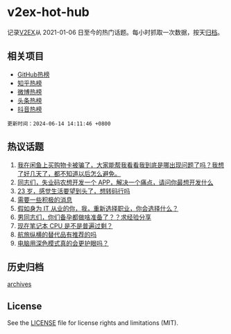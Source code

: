 # v2ex-hot-hub

 记录[V2EX](https://www.v2ex.com/)从 2021-01-06 日至今的热门话题。每小时抓取一次数据，按天[归档](archives)。
 
 ## 相关项目

- [GitHub热榜](https://github.com/lonnyzhang423/github-hot-hub)
- [知乎热榜](https://github.com/lonnyzhang423/zhihu-hot-hub)
- [微博热榜](https://github.com/lonnyzhang423/weibo-hot-hub)
- [头条热榜](https://github.com/lonnyzhang423/toutiao-hot-hub)
- [抖音热榜](https://github.com/lonnyzhang423/douyin-hot-hub)


 `更新时间：2024-06-14 14:11:46 +0800`

## 热议话题

1. [我在闲鱼上买购物卡被骗了，大家能帮我看看我到底是哪出现问题了吗？我想了好几天了，都不知道以后怎么避免。](https://www.v2ex.com/t/1049430)
1. [同志们，失业码农想开发一个 APP，解决一个痛点，请问你最想开发什么](https://www.v2ex.com/t/1049288)
1. [23 岁，感觉生活要望到头了，想转码行吗](https://www.v2ex.com/t/1049378)
1. [需要一些积极的消息](https://www.v2ex.com/t/1049328)
1. [假如身为 IT 从业的你，我，重新选择职业，你会选择什么？](https://www.v2ex.com/t/1049434)
1. [男同志们，你们备孕都做啥准备了？？求经验分享](https://www.v2ex.com/t/1049458)
1. [现在笔记本 CPU 是不是普遍过剩？](https://www.v2ex.com/t/1049342)
1. [航旅纵横的替代品有推荐的吗](https://www.v2ex.com/t/1049292)
1. [电脑用深色模式真的会更护眼吗？](https://www.v2ex.com/t/1049401)

## 历史归档

[archives](archives)

## License

See the [LICENSE](LICENSE) file for license rights and limitations (MIT).
